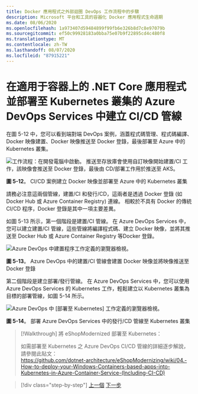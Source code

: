 ```yaml
---
title: Docker 應用程式之外部迴圈 DevOps 工作流程中的步驟
description: Microsoft 平台和工具的容器化 Docker 應用程式生命週期
ms.date: 08/06/2020
ms.openlocfilehash: 1a973407d59484899f99fb6e326b8d7c8e97079b
ms.sourcegitcommit: ef50c99928183a0bba75e07b9f22895cd4c480f8
ms.translationtype: MT
ms.contentlocale: zh-TW
ms.lasthandoff: 08/07/2020
ms.locfileid: "87915221"
---
```

# <a name="creating-cicd-pipelines-in-azure-devops-services-for-a-net-core-application-on-containers-and-deploying-to-a-kubernetes-cluster"></a>在適用于容器上的 .NET Core 應用程式並部署至 Kubernetes 叢集的 Azure DevOps Services 中建立 CI/CD 管線

在圖 5-12 中，您可以看到端對端 DevOps 案例，涵蓋程式碼管理、程式碼編譯、Docker 映像建置、Docker 映像推送至 Docker 登錄，最後部署至 Azure 中的 Kubernetes 叢集。

![工作流程：在開發電腦中啟動。 推送至存放庫會使用自訂映像開始建置/CI 工作，該映像會推送至 Docker 登錄，最後由 CD/部署工作用於推送至 AKS。](media/docker-workflow-ci-cd-aks.png)

**圖 5-12**。 CI/CD 案例建立 Docker 映像並部署至 Azure 中的 Kubernetes 叢集

請務必注意這兩個管線，建置/CI 和發行/CD，這兩者是透過 Docker 登錄 (如 Docker Hub 或 Azure Container Registry) 連線。 相較於不具有 Docker 的傳統 CI/CD 程序，Docker 登錄是其中一項主要差異。

如圖 5-13 所示，第一個階段是建置/CI 管線。 在 Azure DevOps Services 中，您可以建立建置/CI 管線，這些管線將編譯程式碼、建立 Docker 映像，並將其推送至 Docker Hub 或 Azure Container Registry 等Docker 登錄。

![Azure DevOps 中建置程序工作定義的瀏覽器檢視。](media/build-ci-pipeline-azure-devops-push-to-docker-registry.png)

**圖 5-13**。 Azure DevOps 中的建置/CI 管線會建置 Docker 映像並將映像推送至 Docker 登錄

第二個階段是建立部署/發行管線。 在 Azure DevOps Services 中，您可以使用 Azure DevOps Services 的 Kubernetes 工作，輕鬆建立以 Kubernetes 叢集為目標的部署管線，如圖 5-14 所示。

![Azure DevOps 中 [部署至 Kubernetes] 工作定義的瀏覽器檢視。](media/release-cd-pipeline-azure-devops-deploy-to-kubernetes.png)

**圖 5-14**。 部署 Azure DevOps Services 中的發行/CD 管線至 Kubernetes 叢集

> [!Walkthrough] 將 eShopModernized 部署至 Kubernetes：
>
> 如需部署至 Kubernetes 之 Azure DevOps CI/CD 管線的詳細逐步解說，請參閱此貼文： \
><https://github.com/dotnet-architecture/eShopModernizing/wiki/04.-How-to-deploy-your-Windows-Containers-based-apps-into-Kubernetes-in-Azure-Container-Service-(Including-CI-CD)>

>[!div class="step-by-step"]
>[上一個](docker-application-outer-loop-devops-workflow.md) 
>[下一步](../run-manage-monitor-docker-environments/index.md)

